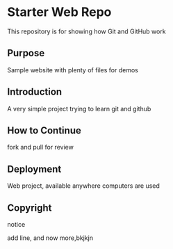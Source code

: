 # Starter Web Repo

This repository is for showing how Git and GitHub work

## Purpose

Sample website with plenty of files for demos

## Introduction

A very simple project trying to learn git and github

## How to Continue

fork and pull for review

## Deployment

Web project, available anywhere computers are used

## Copyright
notice

add line, and now more,bkjkjn
